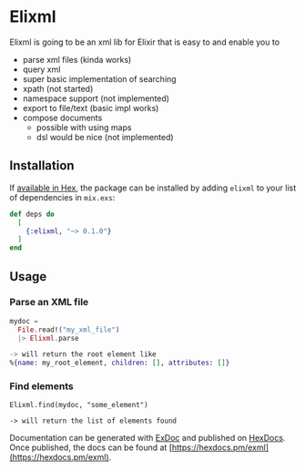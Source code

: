 # Elixml

Elixml is going to be an xml lib for Elixir that is
easy to and enable you to

- parse xml files (kinda works)
- query xml
 - super basic implementation of searching
 - xpath (not started)
- namespace support (not implemented)
- export to file/text (basic impl works)
- compose documents
  - possible with using maps
  - dsl would be nice (not implemented)
  
## Installation

If [available in Hex](https://hex.pm/docs/publish), the package can be installed
by adding `elixml` to your list of dependencies in `mix.exs`:

```elixir
def deps do
  [
    {:elixml, "~> 0.1.0"}
  ]
end
```

## Usage

### Parse an XML file

```elixir
mydoc =
  File.read!("my_xml_file")
  |> Elixml.parse

-> will return the root element like
%{name: my_root_element, children: [], attributes: []}
```

### Find elements

```
Elixml.find(mydoc, "some_element")

-> will return the list of elements found

```


Documentation can be generated with [ExDoc](https://github.com/elixir-lang/ex_doc)
and published on [HexDocs](https://hexdocs.pm). Once published, the docs can
be found at [https://hexdocs.pm/exml](https://hexdocs.pm/exml).

